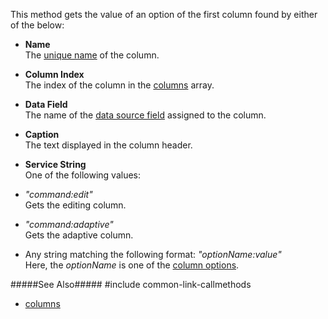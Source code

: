 This method gets the value of an option of the first column found by either of the below:

* **Name**        
The [unique name](/api-reference/10%20UI%20Widgets/GridBase/1%20Configuration/columns/name.md '{basewidgetpath}/Configuration/columns/#name') of the column.

* **Column Index**        
The index of the column in the [columns](/api-reference/10%20UI%20Widgets/dxTreeList/1%20Configuration/columns '{basewidgetpath}/Configuration/columns/') array.

* **Data Field**        
The name of the [data source field](/api-reference/10%20UI%20Widgets/dxTreeList/1%20Configuration/columns/dataField.md '{basewidgetpath}/Configuration/columns/#dataField') assigned to the column.

* **Caption**        
The text displayed in the column header.

* **Service String**  
One of the following values:
 - *"command:edit"*    
    Gets the editing column.

 - *"command:adaptive"*  
    Gets the adaptive column.  
 
 - Any string matching the following format: *"optionName:value"*  
    Here, the *optionName* is one of the [column options](/api-reference/10%20UI%20Widgets/dxTreeList/1%20Configuration/columns '{basewidgetpath}/Configuration/columns/').

#####See Also#####
#include common-link-callmethods
- [columns](/api-reference/10%20UI%20Widgets/dxTreeList/1%20Configuration/columns '{basewidgetpath}/Configuration/columns/')